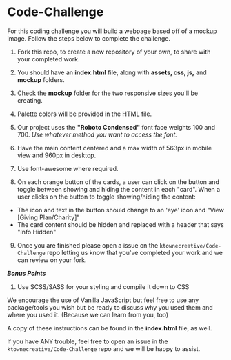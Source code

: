 # Code-Challenge

For this coding challenge you will build a webpage based off of a mockup image.
Follow the steps below to complete the challenge.

1. Fork this repo, to create a new repository of your own, to share with your completed work.

2. You should have an **index.html** file, along with **assets, css, js,** and **mockup** folders.

3. Check the **mockup** folder for the two responsive sizes you'll be creating.

4. Palette colors will be provided in the HTML file.

5. Our project uses the **"Roboto Condensed"** font face weights 100 and 700. _Use whatever method you want to access the font._

6. Have the main content centered and a max width of 563px in mobile view and 960px in desktop.

7. Use font-awesome where required.

8. On each orange button of the cards, a user can click on the button and toggle between showing and hiding the content in each "card". When a user clicks on the button to toggle showing/hiding the content:
  - The icon and text in the button should change to an 'eye' icon and "View [Giving Plan/Charity]"
  - The card content should be hidden and replaced with a header that says "Info Hidden"

9. Once you are finished please open a issue on the `ktownecreative/Code-Challenge` repo letting us know that you've completed your work and we can review on your fork.

**_Bonus Points_** 

1. Use SCSS/SASS for your styling and compile it down to CSS

We encourage the use of Vanilla JavaScript but feel free to use any package/tools you wish but be ready to discuss why you used them and where you used it. (Because we can learn from you, too)

A copy of these instructions can be found in the **index.html** file, as well.

If you have ANY trouble, feel free to open an issue in the `ktownecreative/Code-Challenge` repo and we will be happy to assist.
